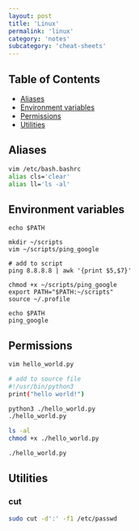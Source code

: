 ```yaml
---
layout: post
title: 'Linux'
permalink: 'linux'
category: 'notes'
subcategory: 'cheat-sheets'
---
```


## Table of Contents
* [Aliases](#aliases)
* [Environment variables](#environment-variables)
* [Permissions](#permissions)
* [Utilities](#utilities)

## Aliases
```bash
vim /etc/bash.bashrc
alias cls='clear'
alias ll='ls -al'
```

## Environment variables
```bas
echo $PATH

mkdir ~/scripts
vim ~/scripts/ping_google

# add to script
ping 8.8.8.8 | awk '{print $5,$7}'

chmod +x ~/scripts/ping_google
export PATH="$PATH:~/scripts"
source ~/.profile

echo $PATH
ping_google
```

## Permissions
```bash
vim hello_world.py

# add to source file
#!/usr/bin/python3
print("hello world!")

python3 ./hello_world.py
./hello_world.py

ls -al
chmod +x ./hello_world.py

./hello_world.py
```

## Utilities
### cut
```bash
sudo cut -d':' -f1 /etc/passwd
```

